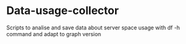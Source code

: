 # Data-usage-collector
Scripts to analise and save data about server space usage with df -h command and adapt to graph version
